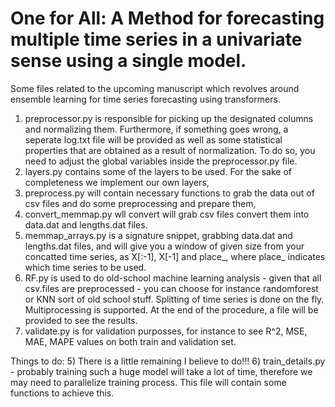 # One for All: A Method for forecasting multiple time series in a univariate sense using a single model.
Some files related to the upcoming manuscript which revolves around ensemble learning for time series forecasting using transformers.
1) preprocessor.py is responsible for picking up the designated columns and normalizing them. Furthermore, if something goes wrong, a seperate log.txt file will be provided as well as some statistical properties that are obtained as a result of normalization. To do so, you need to adjust the global variables inside the preprocessor.py file. 
2) layers.py contains some of the layers to be used. For the sake of completeness we implement our own layers,
3) preprocess.py will contain necessary functions to grab the data out of csv files and do some preprocessing and prepare them,
4) convert_memmap.py wll convert will grab csv files convert them into data.dat and lengths.dat files.
5) memmap_arrays.py is a signature snippet, grabbing data.dat and lengths.dat files, and will give you a window of given size from your concatted time series, as X[:-1], X[-1] and place_, where place_ indicates which time series to be used.
6) RF.py is used to do old-school machine learning analysis -  given that all csv.files are preprocessed - you can choose for instance randomforest or KNN sort of old school stuff. Splitting of time series is done on the fly. Multiprocessing is supported. At the end of the procedure, a file will be provided to see the results.
7) validate.py is for validation purposses, for instance to see R^2, MSE, MAE, MAPE values on both train and validation set.


Things to do:
  5) There is a little remaining I believe to do!!!
  6) train_details.py - probably training such a huge model will take a lot of time, therefore we may need to parallelize training process. This file will contain some functions to achieve this.
  
  



